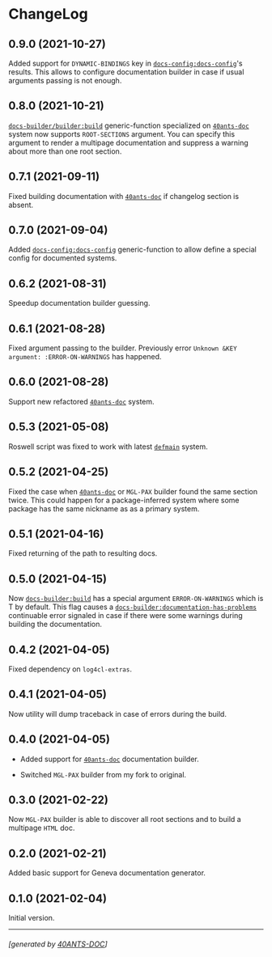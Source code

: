 <a id="x-28DOCS-BUILDER-2FCHANGELOG-3A-40CHANGELOG-2040ANTS-DOC-2FLOCATIVES-3ASECTION-29"></a>

# ChangeLog

<a id="x-28DOCS-BUILDER-2FCHANGELOG-3A-3A-7C0-2E9-2E0-7C-2040ANTS-DOC-2FLOCATIVES-3ASECTION-29"></a>

## 0.9.0 (2021-10-27)

Added support for `DYNAMIC-BINDINGS` key in [`docs-config:docs-config`][37c9]'s results. This allows to configure documentation builder
in case if usual arguments passing is not enough.

<a id="x-28DOCS-BUILDER-2FCHANGELOG-3A-3A-7C0-2E8-2E0-7C-2040ANTS-DOC-2FLOCATIVES-3ASECTION-29"></a>

## 0.8.0 (2021-10-21)

[`docs-builder/builder:build`][9de0] generic-function specialized on [`40ants-doc`][a2c7] system now supports `ROOT-SECTIONS` argument.
You can specify this argument to render a multipage documentation and suppress a warning about more than one root section.

<a id="x-28DOCS-BUILDER-2FCHANGELOG-3A-3A-7C0-2E7-2E1-7C-2040ANTS-DOC-2FLOCATIVES-3ASECTION-29"></a>

## 0.7.1 (2021-09-11)

Fixed building documentation with [`40ants-doc`][a2c7] if changelog section is absent.

<a id="x-28DOCS-BUILDER-2FCHANGELOG-3A-3A-7C0-2E7-2E0-7C-2040ANTS-DOC-2FLOCATIVES-3ASECTION-29"></a>

## 0.7.0 (2021-09-04)

Added [`docs-config:docs-config`][37c9] generic-function to allow define
a special config for documented systems.

<a id="x-28DOCS-BUILDER-2FCHANGELOG-3A-3A-7C0-2E6-2E2-7C-2040ANTS-DOC-2FLOCATIVES-3ASECTION-29"></a>

## 0.6.2 (2021-08-31)

Speedup documentation builder guessing.

<a id="x-28DOCS-BUILDER-2FCHANGELOG-3A-3A-7C0-2E6-2E1-7C-2040ANTS-DOC-2FLOCATIVES-3ASECTION-29"></a>

## 0.6.1 (2021-08-28)

Fixed argument passing to the builder. Previously
error `Unknown &KEY argument: :ERROR-ON-WARNINGS` has happened.

<a id="x-28DOCS-BUILDER-2FCHANGELOG-3A-3A-7C0-2E6-2E0-7C-2040ANTS-DOC-2FLOCATIVES-3ASECTION-29"></a>

## 0.6.0 (2021-08-28)

Support new refactored [`40ants-doc`][a2c7] system.

<a id="x-28DOCS-BUILDER-2FCHANGELOG-3A-3A-7C0-2E5-2E3-7C-2040ANTS-DOC-2FLOCATIVES-3ASECTION-29"></a>

## 0.5.3 (2021-05-08)

Roswell script was fixed to work with latest [`defmain`][dc1a] system.

<a id="x-28DOCS-BUILDER-2FCHANGELOG-3A-3A-7C0-2E5-2E2-7C-2040ANTS-DOC-2FLOCATIVES-3ASECTION-29"></a>

## 0.5.2 (2021-04-25)

Fixed the case when [`40ants-doc`][a2c7] or `MGL-PAX`
builder found the same section twice. This could
happen for a package-inferred system where
some package has the same nickname as as a
primary system.

<a id="x-28DOCS-BUILDER-2FCHANGELOG-3A-3A-7C0-2E5-2E1-7C-2040ANTS-DOC-2FLOCATIVES-3ASECTION-29"></a>

## 0.5.1 (2021-04-16)

Fixed returning of the path to resulting docs.

<a id="x-28DOCS-BUILDER-2FCHANGELOG-3A-3A-7C0-2E5-2E0-7C-2040ANTS-DOC-2FLOCATIVES-3ASECTION-29"></a>

## 0.5.0 (2021-04-15)

Now [`docs-builder:build`][febf] has a special argument `ERROR-ON-WARNINGS`
which is T by default. This flag causes a [`docs-builder:documentation-has-problems`][d28c]
continuable error signaled in case if there were some warnings
during building the documentation.

<a id="x-28DOCS-BUILDER-2FCHANGELOG-3A-3A-7C0-2E4-2E2-7C-2040ANTS-DOC-2FLOCATIVES-3ASECTION-29"></a>

## 0.4.2 (2021-04-05)

Fixed dependency on `log4cl-extras`.

<a id="x-28DOCS-BUILDER-2FCHANGELOG-3A-3A-7C0-2E4-2E1-7C-2040ANTS-DOC-2FLOCATIVES-3ASECTION-29"></a>

## 0.4.1 (2021-04-05)

Now utility will dump traceback
in case of errors during the build.

<a id="x-28DOCS-BUILDER-2FCHANGELOG-3A-3A-7C0-2E4-2E0-7C-2040ANTS-DOC-2FLOCATIVES-3ASECTION-29"></a>

## 0.4.0 (2021-04-05)

* Added support for [`40ants-doc`][a2c7] documentation builder.

* Switched `MGL-PAX` builder from my fork to original.

<a id="x-28DOCS-BUILDER-2FCHANGELOG-3A-3A-7C0-2E3-2E0-7C-2040ANTS-DOC-2FLOCATIVES-3ASECTION-29"></a>

## 0.3.0 (2021-02-22)

Now `MGL-PAX` builder is able to discover all root sections and to build
a multipage `HTML` doc.

<a id="x-28DOCS-BUILDER-2FCHANGELOG-3A-3A-7C0-2E2-2E0-7C-2040ANTS-DOC-2FLOCATIVES-3ASECTION-29"></a>

## 0.2.0 (2021-02-21)

Added basic support for Geneva documentation generator.

<a id="x-28DOCS-BUILDER-2FCHANGELOG-3A-3A-7C0-2E1-2E0-7C-2040ANTS-DOC-2FLOCATIVES-3ASECTION-29"></a>

## 0.1.0 (2021-02-04)

Initial version.


[dc1a]: https://40ants.com/defmain/#x-28-23A-28-287-29-20BASE-CHAR-20-2E-20-22defmain-22-29-20ASDF-2FSYSTEM-3ASYSTEM-29
[a2c7]: https://40ants.com/doc/#x-28-23A-28-2810-29-20BASE-CHAR-20-2E-20-2240ants-doc-22-29-20ASDF-2FSYSTEM-3ASYSTEM-29
[9de0]: https://40ants.com/docs-builder/#x-28DOCS-BUILDER-2FBUILDER-3ABUILD-20GENERIC-FUNCTION-29
[febf]: https://40ants.com/docs-builder/#x-28DOCS-BUILDER-3ABUILD-20FUNCTION-29
[d28c]: https://40ants.com/docs-builder/#x-28DOCS-BUILDER-3ADOCUMENTATION-HAS-PROBLEMS-20CONDITION-29
[37c9]: https://40ants.com/docs-builder/#x-28DOCS-CONFIG-3ADOCS-CONFIG-20GENERIC-FUNCTION-29

* * *
###### [generated by [40ANTS-DOC](https://40ants.com/doc/)]
